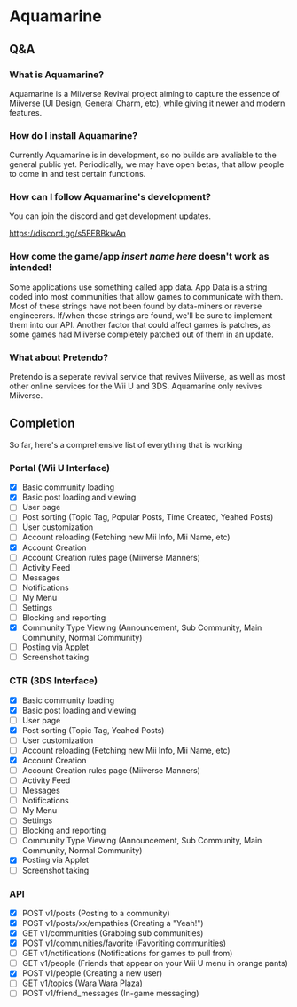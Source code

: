 # Aquamarine

## Q&A

### What is Aquamarine?
Aquamarine is a Miiverse Revival project aiming to capture the essence of Miiverse (UI Design, General Charm, etc), while giving it newer and modern features.

### How do I install Aquamarine?
Currently Aquamarine is in development, so no builds are avaliable to the general public yet. Periodically, we may have open betas, that allow people to come in and test certain functions.

### How can I follow Aquamarine's development?
You can join the discord and get development updates.

https://discord.gg/s5FEBBkwAn

### How come the game/app *insert name here* doesn't work as intended!
Some applications use something called app data. App Data is a string coded into most communities that allow games to communicate with them. Most of these strings have not been found by data-miners or reverse engineerers. If/when those strings are found, we'll be sure to implement them into our API. Another factor that could affect games is patches, as some games had Miiverse completely patched out of them in an update.

### What about Pretendo?
Pretendo is a seperate revival service that revives Miiverse, as well as most other online services for the Wii U and 3DS. Aquamarine only revives Miiverse.

## Completion

So far, here's a comprehensive list of everything that is working

### Portal (Wii U Interface)

- [x] Basic community loading
- [x] Basic post loading and viewing
- [ ] User page
- [ ] Post sorting (Topic Tag, Popular Posts, Time Created, Yeahed Posts)
- [ ] User customization
- [ ] Account reloading (Fetching new Mii Info, Mii Name, etc)
- [x] Account Creation
- [ ] Account Creation rules page (Miiverse Manners)
- [ ] Activity Feed
- [ ] Messages
- [ ] Notifications
- [ ] My Menu
- [ ] Settings
- [ ] Blocking and reporting
- [x] Community Type Viewing (Announcement, Sub Community, Main Community, Normal Community)
- [ ] Posting via Applet
- [ ] Screenshot taking

### CTR (3DS Interface)
- [x] Basic community loading
- [x] Basic post loading and viewing
- [ ] User page
- [x] Post sorting (Topic Tag, Yeahed Posts)
- [ ] User customization
- [ ] Account reloading (Fetching new Mii Info, Mii Name, etc)
- [x] Account Creation
- [ ] Account Creation rules page (Miiverse Manners)
- [ ] Activity Feed
- [ ] Messages
- [ ] Notifications
- [ ] My Menu
- [ ] Settings
- [ ] Blocking and reporting
- [ ] Community Type Viewing (Announcement, Sub Community, Main Community, Normal Community)
- [x] Posting via Applet
- [ ] Screenshot taking

### API
- [x] POST v1/posts (Posting to a community)
- [x] POST v1/posts/xx/empathies (Creating a "Yeah!")
- [x] GET v1/communities (Grabbing sub communities)
- [x] POST v1/communities/favorite (Favoriting communities)
- [ ] GET v1/notifications (Notifications for games to pull from)
- [ ] GET v1/people (Friends that appear on your Wii U menu in orange pants)
- [x] POST v1/people (Creating a new user)
- [ ] GET v1/topics (Wara Wara Plaza)
- [ ] POST v1/friend_messages (In-game messaging)
